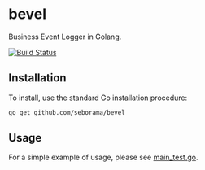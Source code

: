# bevel
Business Event Logger in Golang.

[![Build Status](https://travis-ci.org/seborama/bevel.svg?branch=master)](https://travis-ci.org/seborama/bevel)


## Installation
To install, use the standard Go installation procedure:

```bash
go get github.com/seborama/bevel
```


## Usage
For a simple example of usage, please see [main_test.go](https://github.com/seborama/bevel/blob/0.1/main_test.go).

